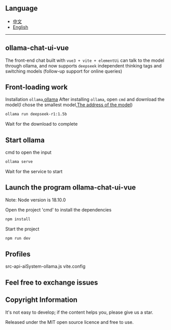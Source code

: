 ## Language

- [中文](README.md)
- [English](README_en.md)

---

## ollama-chat-ui-vue

The front-end chat built with `vue3 + vite + elementUi` can talk to the model through ollama, and now supports `deepseek` independent thinking tags and switching models (follow-up support for online queries)

## Front-loading work

Installation `ollama`,[ollama](https://ollama.com/)
After installing `ollama`, open `cmd` and download the model(I chose the smallest model,[The address of the model](https://ollama.com/library/deepseek-r1:1.5b))

```bash
ollama run deepseek-r1:1.5b
```

Wait for the download to complete

## Start ollama

cmd to open the input

```bash
ollama serve
```

Wait for the service to start

## Launch the program ollama-chat-ui-vue

Note: Node version is 18.10.0

Open the project 'cmd' to install the dependencies

```bash
npm install
```

Start the project

```bash
npm run dev
```

## Profiles

src-api-aiSystem-ollama.js
vite.config


## Feel free to exchange issues

## Copyright Information

It's not easy to develop; if the content helps you, please give us a star.

Released under the MIT open source licence and free to use.
